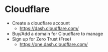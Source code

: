 # Cloudflare

- Create a cloudflare account
  - https://dash.cloudflare.com/
- Buy/Add a domain for Cloudflare to manage
- Sign up for Zero Trust (Free)
  - https://one.dash.cloudflare.com/
